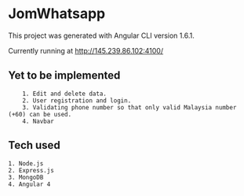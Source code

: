 JomWhatsapp
===================

This project was generated with Angular CLI version 1.6.1.

Currently running at http://145.239.86.102:4100/

Yet to be implemented
------------

		1. Edit and delete data.
		2. User registration and login.
		3. Validating phone number so that only valid Malaysia number (+60) can be used.
		4. Navbar

Tech used
------------

	1. Node.js
	2. Express.js
	3. MongoDB
	4. Angular 4

